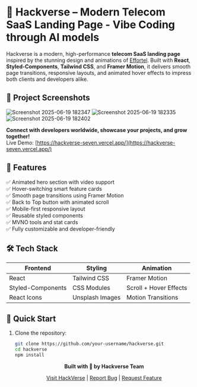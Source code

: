 # 🚀 Hackverse – Modern Telecom SaaS Landing Page - Vibe Coding through AI models

Hackverse is a modern, high-performance **telecom SaaS landing page** inspired by the stunning design and animations of [Effortel](https://effortel.com/). Built with **React**, **Styled-Components**, **Tailwind CSS**, and **Framer Motion**, it delivers smooth page transitions, responsive layouts, and animated hover effects to impress both clients and developers alike.


## 🎨 Project Screenshots
![Screenshot 2025-06-19 182347](https://github.com/user-attachments/assets/0b336334-c7ce-4c99-b366-6603fce649d2)
![Screenshot 2025-06-19 182335](https://github.com/user-attachments/assets/5ac4ae55-9499-4f26-a0ca-137400e2d1e7)
![Screenshot 2025-06-19 182402](https://github.com/user-attachments/assets/ebd2aaae-652b-4a91-afcb-7858b4d3b427)


**Connect with developers worldwide, showcase your projects, and grow together!**  
Live Demo: [https://hackverse-seven.vercel.app/](https://hackverse-seven.vercel.app/)

## 🧩 Features

✅ Animated hero section with video support  
✅ Hover-switching smart feature cards  
✅ Smooth page transitions using Framer Motion  
✅ Back to Top button with animated scroll  
✅ Mobile-first responsive layout  
✅ Reusable styled components  
✅ MVNO tools and stat cards  
✅ Fully customizable and developer-friendly  
## 🛠 Tech Stack

| Frontend  | Styling | Animation |
|-----------|---------|-----------|
| React     | Tailwind CSS | Framer Motion |
| Styled-Components | CSS Modules | Scroll + Hover Effects |
| React Icons | Unsplash Images | Motion Transitions |
## 🚀 Quick Start

1. Clone the repository:
   ```bash
   git clone https://github.com/your-username/hackverse.git
   cd hackverse
   npm install
   ```

   <p align="center"> <strong>Built with 💙 by Hackverse Team</strong> </p> <p align="center"> <a href="https://hackverse-seven.vercel.app/">Visit HackVerse</a> | <a href="https://github.com/your-username/hackverse/issues">Report Bug</a> | <a href="https://github.com/your-username/hackverse/issues">Request Feature</a> </p> 
